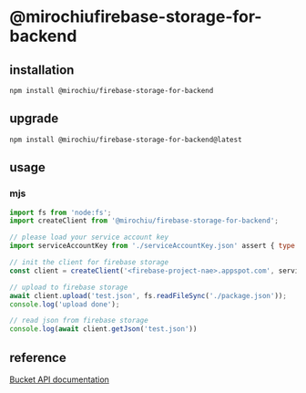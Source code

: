 # @mirochiufirebase-storage-for-backend

## installation

`npm install @mirochiu/firebase-storage-for-backend`

## upgrade

`npm install @mirochiu/firebase-storage-for-backend@latest`

## usage

### mjs

```javascript
import fs from 'node:fs';
import createClient from '@mirochiu/firebase-storage-for-backend';

// please load your service account key
import serviceAccountKey from './serviceAccountKey.json' assert { type: 'json' };

// init the client for firebase storage
const client = createClient('<firebase-project-nae>.appspot.com', serviceAccountKey);

// upload to firebase storage
await client.upload('test.json', fs.readFileSync('./package.json'));
console.log('upload done');

// read json from firebase storage
console.log(await client.getJson('test.json'))
```

## reference

[Bucket API documentation](https://googleapis.dev/nodejs/storage/latest/Bucket.html)
